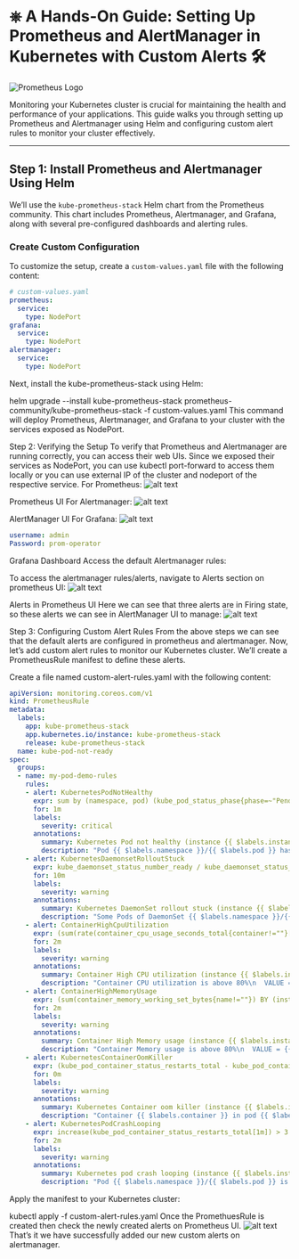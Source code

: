 # ⎈ A Hands-On Guide: Setting Up Prometheus and AlertManager in Kubernetes with Custom Alerts 🛠️

![Prometheus Logo](image.png)

Monitoring your Kubernetes cluster is crucial for maintaining the health and performance of your applications. This guide walks you through setting up Prometheus and Alertmanager using Helm and configuring custom alert rules to monitor your cluster effectively.

---

## Step 1: Install Prometheus and Alertmanager Using Helm

We’ll use the `kube-prometheus-stack` Helm chart from the Prometheus community. This chart includes Prometheus, Alertmanager, and Grafana, along with several pre-configured dashboards and alerting rules.

### Create Custom Configuration

To customize the setup, create a `custom-values.yaml` file with the following content:

```yaml
# custom-values.yaml
prometheus:
  service:
    type: NodePort
grafana:
  service:
    type: NodePort
alertmanager:
  service:
    type: NodePort
```
Next, install the kube-prometheus-stack using Helm:

helm upgrade --install kube-prometheus-stack prometheus-community/kube-prometheus-stack -f custom-values.yaml
This command will deploy Prometheus, Alertmanager, and Grafana to your cluster with the services exposed as NodePort.

Step 2: Verifying the Setup
To verify that Prometheus and Alertmanager are running correctly, you can access their web UIs. Since we exposed their services as NodePort, you can use kubectl port-forward to access them locally or you can use external IP of the cluster and nodeport of the respective service.
For Prometheus:
![alt text](image-2.png)

Prometheus UI
For Alertmanager:
![alt text](image-3.png)

AlertManager UI
For Grafana:
![alt text](image-4.png)
```yaml
username: admin     
Password: prom-operator
```

Grafana Dashboard
Access the default Alertmanager rules:

To access the alertmanager rules/alerts, navigate to Alerts section on prometheus UI:
![alt text](image-5.png)

Alerts in Prometheus UI
Here we can see that three alerts are in Firing state, so these alerts we can see in AlertManager UI to manage:
![alt text](image-6.png)

Step 3: Configuring Custom Alert Rules
From the above steps we can see that the default alerts are configured in prometheus and alertmanager. Now, let’s add custom alert rules to monitor our Kubernetes cluster. We’ll create a PrometheusRule manifest to define these alerts.

Create a file named custom-alert-rules.yaml with the following content:
```yaml
apiVersion: monitoring.coreos.com/v1
kind: PrometheusRule
metadata:
  labels:
    app: kube-prometheus-stack
    app.kubernetes.io/instance: kube-prometheus-stack
    release: kube-prometheus-stack
  name: kube-pod-not-ready
spec:
  groups:
  - name: my-pod-demo-rules
    rules:
    - alert: KubernetesPodNotHealthy
      expr: sum by (namespace, pod) (kube_pod_status_phase{phase=~"Pending|Unknown|Failed"}) > 0
      for: 1m
      labels:
        severity: critical
      annotations:
        summary: Kubernetes Pod not healthy (instance {{ $labels.instance }})
        description: "Pod {{ $labels.namespace }}/{{ $labels.pod }} has been in a non-running state for longer than 15 minutes.\n  VALUE = {{ $value }}\n  LABELS = {{ $labels }}"      
    - alert: KubernetesDaemonsetRolloutStuck
      expr: kube_daemonset_status_number_ready / kube_daemonset_status_desired_number_scheduled * 100 < 100 or kube_daemonset_status_desired_number_scheduled - kube_daemonset_status_current_number_scheduled > 0
      for: 10m
      labels:
        severity: warning
      annotations:
        summary: Kubernetes DaemonSet rollout stuck (instance {{ $labels.instance }})
        description: "Some Pods of DaemonSet {{ $labels.namespace }}/{{ $labels.daemonset }} are not scheduled or not ready\n  VALUE = {{ $value }}\n  LABELS = {{ $labels }}"
    - alert: ContainerHighCpuUtilization
      expr: (sum(rate(container_cpu_usage_seconds_total{container!=""}[5m])) by (pod, container) / sum(container_spec_cpu_quota{container!=""}/container_spec_cpu_period{container!=""}) by (pod, container) * 100) > 80
      for: 2m
      labels:
        severity: warning
      annotations:
        summary: Container High CPU utilization (instance {{ $labels.instance }})
        description: "Container CPU utilization is above 80%\n  VALUE = {{ $value }}\n  LABELS = {{ $labels }}"
    - alert: ContainerHighMemoryUsage
      expr: (sum(container_memory_working_set_bytes{name!=""}) BY (instance, name) / sum(container_spec_memory_limit_bytes > 0) BY (instance, name) * 100) > 80
      for: 2m
      labels:
        severity: warning
      annotations:
        summary: Container High Memory usage (instance {{ $labels.instance }})
        description: "Container Memory usage is above 80%\n  VALUE = {{ $value }}\n  LABELS = {{ $labels }}"
    - alert: KubernetesContainerOomKiller
      expr: (kube_pod_container_status_restarts_total - kube_pod_container_status_restarts_total offset 10m >= 1) and ignoring (reason) min_over_time(kube_pod_container_status_last_terminated_reason{reason="OOMKilled"}[10m]) == 1
      for: 0m
      labels:
        severity: warning
      annotations:
        summary: Kubernetes Container oom killer (instance {{ $labels.instance }})
        description: "Container {{ $labels.container }} in pod {{ $labels.namespace }}/{{ $labels.pod }} has been OOMKilled {{ $value }} times in the last 10 minutes.\n  VALUE = {{ $value }}\n  LABELS = {{ $labels }}"
    - alert: KubernetesPodCrashLooping
      expr: increase(kube_pod_container_status_restarts_total[1m]) > 3
      for: 2m
      labels:
        severity: warning
      annotations:
        summary: Kubernetes pod crash looping (instance {{ $labels.instance }})
        description: "Pod {{ $labels.namespace }}/{{ $labels.pod }} is crash looping\n  VALUE = {{ $value }}\n  LABELS = {{ $labels }}"
```
Apply the manifest to your Kubernetes cluster:

kubectl apply -f custom-alert-rules.yaml
Once the PromethuesRule is created then check the newly created alerts on Prometheus UI.
![alt text](image-7.png)
That’s it we have successfully added our new custom alerts on alertmanager.

